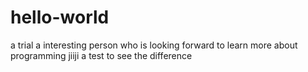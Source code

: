# hello-world
a trial
 a interesting person who is looking forward to learn more about programming
jiiji
a test to see the difference
